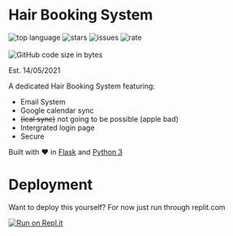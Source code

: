 # Hair Booking System
![top language](https://img.shields.io/github/languages/top/BEMZ01/ALevel-Hair?style=for-the-badge)
![stars](https://img.shields.io/github/stars/BEMZ01/ALevel-Hair?style=for-the-badge)
![issues](https://img.shields.io/github/issues/BEMZ01/ALevel-Hair?style=for-the-badge)
![rate](https://img.shields.io/github/commit-activity/m/BEMZ01/ALevel-Hair?style=for-the-badge)
<br><br>
![GitHub code size in bytes](https://img.shields.io/github/languages/code-size/BEMZ01/ALevel-Hair?style=for-the-badge)

Est. 14/05/2021

A dedicated Hair Booking System featuring:
- Email System
- Google calendar sync 
- ~~(ical sync)~~ not going to be possible (apple bad)
- Intergrated login page
- Secure 

Built with ❤️ in [Flask](https://github.com/pallets/flask) and [Python 3](https://github.com/python)

<h1>Deployment</h1>
Want to deploy this yourself?
For now just run through replit.com

[![Run on Repl.it](https://repl.it/badge/github/BEMZ01/ALevel-Hair)](https://repl.it/github/BEMZ01/ALevel-Hair)
